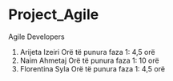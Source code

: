 # Project_Agile
Agile
Developers
  1. Arijeta Izeiri 
    Orë të punura faza 1: 4,5 orë
  2. Naim Ahmetaj
    Orë të punura faza 1: 10 orë
  3. Florentina Syla
    Orë të punura faza 1: 4,5 orë
